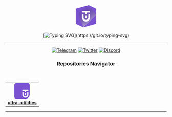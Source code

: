 <span align="center">
  <p align="center">
    <a href="https://docs.ultra.io/blockchain/#/">
      <img alt="Ultra Tech alliance" src="https://github.com/ultra-alliance/.github/blob/main/assets/uta-logo-purple.png" width="64">
    </a>
  </p>

  [![Typing SVG](https://readme-typing-svg.demolab.com?font=Inter&duration=2000&pause=500&color=7A52D1&multiline=true&width=150&lines=Just+use+Ultra!)](https://git.io/typing-svg)

---

[![Telegram](https://img.shields.io/badge/Telegram-100000?logo=discord&style=for-the-badge&labelColor=3C3846&logoColor=white&color=3C3846)](https://t.me/ultra_io)
[![Twitter](https://img.shields.io/twitter/follow/ultra_io?logo=twitter&style=for-the-badge&labelColor=3C3846&logoColor=white&color=3C3846)](https://twitter.com/@ultra_io)
[![Discord](https://img.shields.io/badge/Discord-100000?logo=discord&style=for-the-badge&labelColor=3C3846&logoColor=white&color=3C3846)](https://discord.com/invite/WfJCN6YbGk)


<h3>
    Repositories Navigator
</h3>


<a href='https://github.com/ultra-alliance/.github/blob/main/README.md' target="_blank"><img alt='' src='https://img.shields.io/badge/About ᕫ Tech Alliance -100000?style=for-the-badge&logo=&logoColor=3F3636&labelColor=FFFFFF&color=7A52D1'/></a>



<table align="center">
<tr>
 <th>
      <a href="https://github.com/ultra-alliance/ultra-utilities/blob/main">
        <img src="https://github.com/ultra-alliance/.github/blob/main/assets/uta-utilities-purple.png" width="48">
        <br/>
        <b>ultra-utilities</b>
      </a>
    </th>
    </tr>
<table>

---



</span>

